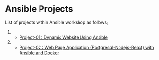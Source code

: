 # Ansible Projects

List of projects within Ansible workshop as follows;

1. - [Project-01 : Dynamic Website Using Ansible](./Ansible-Projects\Ansible-Project-01\README.md)
 
2. - [Project-02 : Web Page Application (Postgresql-Nodejs-React) with Ansible and Docker](./Ansible-Projects\Ansible-Project-02\README.md)




